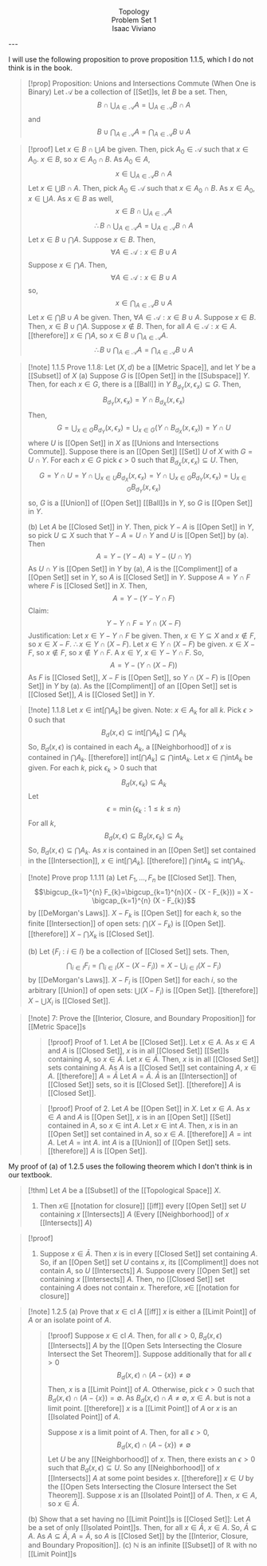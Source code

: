 <p align="center">
Topology <br>
Problem Set 1 <br>
Isaac Viviano
</p>
---

I will use the following proposition to prove proposition 1.1.5, which I do not think is in the book.
>[!prop] Proposition: Unions and Intersections Commute (When One is Binary)
Let $\mathcal{A}$ be a collection of [[Set]]s, let $B$ be a set. Then,
$$B\cap\bigcup_{A\in \mathcal{A}}A=\bigcup_{A\in \mathcal{A}}B\cap A$$
and
$$B\cup\bigcap_{A\in \mathcal{A}}A=\bigcap_{A\in \mathcal{A}}B\cup A$$

>[!proof]
Let $x\in B\cap\bigcup A$ be given. Then, pick $A_0\in \mathcal{A}$ such that $x\in A_{0}$. $x\in B$, so $x\in A_{0}\cap B$. As $A_{0}\in A$, 
$$x\in\bigcup_{A\in \mathcal{A}}B\cap A$$
Let $x\in\bigcup B\cap A$. Then, pick $A_{0}\in \mathcal{A}$ such that $x\in A_{0}\cap B$. As $x\in A_{0}$, $x\in \bigcup A$. As $x\in B$ as well,
$$x\in B\cap\bigcup_{A\in \mathcal{A}}A$$
$$\therefore B\cap\bigcup_{A\in \mathcal{A}}A=\bigcup_{A\in \mathcal{A}}B\cap A$$
Let $x\in B\cup\bigcap A$. Suppose $x\in B$. Then,
$$\forall A\in \mathcal{A}:x\in B\cup A$$
Suppose $x\in\bigcap A$. Then,
$$\forall A\in \mathcal{A}:x\in B\cup A$$
so,
$$x\in \bigcap_{A\in \mathcal{A}}B\cup A$$
Let $x\in \bigcap B\cup A$ be given. Then, $\forall A\in \mathcal{A}:x\in B\cup A$. Suppose $x\in B$. Then, $x\in B\cup\bigcap A$. Suppose $x\notin B$. Then, for all $A\in \mathcal{A}:x\in A$. [[therefore]] $x\in\bigcap A$, so $x\in B\cup\bigcap_{A\in \mathcal{A}}A$.
$$\therefore B\cup\bigcap_{A\in \mathcal{A}}A=\bigcap_{A\in \mathcal{A}}B\cup A$$

>[!note] 1.1.5
>Prove 1.1.8: Let $(X,d)$ be a [[Metric Space]], and let $Y$ be a [[Subset]] of $X$
>(a) Suppose $G$ is [[Open Set]] in the [[Subspace]] $Y$. Then, for each $x\in G$, there is a [[Ball]] in $Y$ $B_{d_Y}(x,\epsilon_x)\subseteq G$. Then, 
>$$B_{d_{Y}}(x,\epsilon_{x})=Y\cap B_{d_{X}}(x,\epsilon_x)$$ 
>Then, 
>$$G=\bigcup_{x\in G}B_{d_{Y}}(x,\epsilon_x)=\bigcup_{x\in G}\left(Y\cap B_{d_{X}}(x,\epsilon_{x})\right)=Y\cap U$$
>where $U$ is [[Open Set]] in $X$ as [[Unions and Intersections Commute]].
>Suppose there is an [[Open Set]] [[Set]] $U$ of $X$ with $G=U\cap Y$. For each $x\in G$ pick $\epsilon>0$ such that $B_{d_{X}}(x,\epsilon_{x})\subseteq U$. Then,
>$$G = Y\cap U=Y\cap\bigcup_{x\in U}B_{d_{X}}(x,\epsilon_x)=Y\cap\bigcup_{x\in G}B_{d_{Y}}(x,\epsilon_x)=\bigcup_{x\in G}B_{d_{Y}}(x,\epsilon_{x})$$
>so, $G$ is a [[Union]] of [[Open Set]] [[Ball]]s in $Y$, so $G$ is [[Open Set]] in $Y$.
>
>(b) Let $A$ be [[Closed Set]] in $Y$. 
Then, pick $Y-A$ is [[Open Set]] in $Y$, so pick $U\subseteq X$ such that $Y-A=U\cap Y$ and $U$ is [[Open Set]] by (a). Then
$$A=Y-(Y-A)=Y-(U\cap Y)$$
As $U\cap Y$ is [[Open Set]] in $Y$ by (a), $A$ is the [[Compliment]] of a [[Open Set]] set in $Y$, so $A$ is [[Closed Set]] in $Y$.
Suppose $A=Y\cap F$ where $F$ is [[Closed Set]] in $X$. Then,
$$A=Y-(Y-Y\cap F)$$
Claim: 
$$Y-Y\cap F=Y\cap(X-F)$$
Justification: Let $x\in Y-Y\cap F$ be given. Then, $x\in Y\subseteq X$ and $x\notin F$, so $x\in X-F$. $\therefore x\in Y\cap(X-F)$. Let $x\in Y\cap(X-F)$ be given. $x\in X-F$, so $x\notin F$, so $x\notin Y\cap F$. A $x\in Y$, $x\in Y- Y\cap F$.
So, 
$$A=Y-(Y\cap(X-F))$$
As $F$ is [[Closed Set]], $X-F$ is [[Open Set]], so $Y\cap(X-F)$ is [[Open Set]] in $Y$ by (a). As the [[Compliment]] of an [[Open Set]] set is [[Closed Set]], $A$ is [[Closed Set]] in $Y$.

>[!note] 1.1.8
>Let $x\in \text{int}\left[\bigcap A_{k}\right]$ be given. Note: $x\in A_{k}$ for all $k$. Pick $\epsilon>0$ such that 
>$$B_{d}(x,\epsilon)\subseteq \text{int}\left[\bigcap A_{k}\right]\subseteq\bigcap A_{k}$$
>So, $B_{d}(x,\epsilon)$ is contained in each $A_{k}$, a [[Neighborhood]] of $x$ is contained in $\bigcap A_k$.
>[[therefore]] $\text{int}\left[\bigcap A_{k}\right]\subseteq\bigcap \text{int}A_{k}$. 
>Let $x\in\bigcap \text{int}A_{k}$ be given. For each $k$, pick $\epsilon_{k}>0$ such that 
>$$B_{d}(x,\epsilon_{k})\subseteq A_k$$
>Let
>$$\epsilon=\min\{\epsilon_{k}:1≤k≤n\}$$
>For all $k$, 
>$$B_{d}(x, \epsilon)\subseteq B_{d}(x,\epsilon_k)\subseteq A_k$$
>So, $B_{d}(x, \epsilon)\subseteq\bigcap A_{k}$. As $x$ is contained in an [[Open Set]] set contained in the [[Intersection]], $x\in \text{int}\left[\bigcap A_{k}\right]$.
>[[therefore]] $\bigcap \text{int}A_{k}\subseteq \text{int}\bigcap A_{k}$.

>[!note] Prove prop 1.1.11
>(a) Let $F_{1},\ldots, F_{n}$ be [[Closed Set]]. Then, 
>$$\bigcup_{k=1}^{n} F_{k}=\bigcup_{k=1}^{n}(X - (X - F_{k})) = X - \bigcap_{k=1}^{n} (X - F_{k})$$
>by [[DeMorgan's Laws]]. $X-F_{k}$ is [[Open Set]] for each $k$, so the finite [[Intersection]] of open sets: $\bigcap(X-F_{k})$ is [[Open Set]]. [[therefore]] $X-\bigcap X_{k}$ is [[Closed Set]]. 
>
>(b) Let $\{F_{i}:i\in I\}$ be a collection of [[Closed Set]] sets. Then, 
>$$\bigcap_{i\in I} F_{i}=\bigcap_{i\in I}(X - (X - F_{i})) = X - \bigcup_{i\in I} (X - F_{i})$$
>by [[DeMorgan's Laws]]. $X-F_{i}$ is [[Open Set]] for each $i$, so the arbitrary [[Union]] of open sets: $\bigcup(X-F_{i})$ is [[Open Set]]. [[therefore]] $X-\bigcup X_{i}$ is [[Closed Set]]. 

>[!note] 7: Prove the [[Interior, Closure, and Boundary Proposition]] for [[Metric Space]]s
>>[!proof] Proof of 1.
>>Let $A$ be [[Closed Set]]. Let $x\in A$. As $x\in A$ and $A$ is [[Closed Set]], $x$ is in all [[Closed Set]] [[Set]]s containing $A$, so $x\in\bar{A}$. Let $x\in\bar{A}$. Then, $x$ is in all [[Closed Set]] sets containing $A$. As $A$ is a [[Closed Set]] set containing $A$, $x\in A$. [[therefore]] $A=\bar{A}$
>>Let $A=\bar{A}$. $\bar{A}$ is an [[Intersection]] of [[Closed Set]] sets, so it is [[Closed Set]]. [[therefore]] $A$ is [[Closed Set]].
>
>>[!proof] Proof of 2.
>>Let $A$ be [[Open Set]] in $X$. Let $x\in A$. As $x\in A$ and $A$ is [[Open Set]], $x$ is in an [[Open Set]] [[Set]] contained in $A$, so $x\in \text{int } A$. Let $x\in \text{int }A$. Then, $x$ is in an [[Open Set]] set contained in $A$, so $x\in A$. [[therefore]] $A=\text{int }A$.
>>Let $A=\text{int }A$. $\text{int }A$ is a [[Union]] of [[Open Set]] sets. [[therefore]] $A$ is [[Open Set]].

My proof of (a) of 1.2.5 uses the following theorem which I don't think is in our textbook.
> [!thm]
> Let $A$ be a [[Subset]] of the [[Topological Space]] $X$.
> 1. Then $x\in$ [[notation for closure]] [[iff]] every [[Open Set]] set $U$ containing $x$ [[Intersects]] $A$ (Every [[Neighborhood]] of $x$ [[Intersects]] $A$)

> [!proof]
> 1. Suppose $x\in\bar{A}$. Then $x$ is in every [[Closed Set]] set containing $A$. So, if an [[Open Set]] set $U$ contains $x$, its [[Compliment]] does not contain $A$, so $U$ [[Intersects]] $A$.
> Suppose every [[Open Set]] set containing $x$ [[Intersects]] $A$. Then, no [[Closed Set]] set containing $A$ does not contain $x$. Therefore, $x\in$ [[notation for closure]]
> 

>[!note] 1.2.5
>(a) Prove that $x\in \text{cl }A$ [[iff]] $x$ is either a [[Limit Point]] of $A$ or an isolate point of $A$.
>>[!proof]
>>Suppose $x\in \text{cl }A$. Then, for all $\epsilon>0$, $B_{d}(x,\epsilon)$ [[Intersects]] $A$ by the [[Open Sets Intersecting the Closure Intersect the Set Theorem]]. Suppose additionally that for all $\epsilon>0$
>>$$B_{d}(x,\epsilon)\cap (A-\{x\})≠\emptyset$$
>>Then, $x$ is a [[Limit Point]] of $A$. Otherwise, pick $\epsilon>0$ such that $B_{d}(x,\epsilon)\cap(A-\{x\})=\emptyset$. As $B_{d}(x,\epsilon)\cap A≠\emptyset$, $x\in A$. but is not a limit point. 
>>[[therefore]] $x$ is a [[Limit Point]] of $A$ or $x$ is an [[Isolated Point]] of $A$.
>>
>>Suppose $x$ is a limit point of $A$. Then, for all $\epsilon>0$, 
>>$$B_{d}(x,\epsilon)\cap (A-\{x\})\ne\emptyset$$
>>Let $U$ be any [[Neighborhood]] of $x$. Then, there exists an $\epsilon>0$ such that $B_{d}(x,\epsilon)\subseteq U$. So any [[Neighborhood]] of $x$ [[Intersects]] $A$ at some point besides $x$. [[therefore]] $x\in U$ by the [[Open Sets Intersecting the Closure Intersect the Set Theorem]].
>>Suppose $x$ is an [[Isolated Point]] of $A$. Then, $x\in A$, so $x\in\bar{A}$.
>
>
>(b) Show that a set having no [[Limit Point]]s is [[Closed Set]]:
>Let $A$ be a set of only [[Isolated Point]]s. Then, for all $x\in \bar{A}$, $x\in A$. So, $\bar{A}\subseteq A$. As $A\subseteq \bar{A}$, $A=\bar{A}$, so $A$ is [[Closed Set]] by the [[Interior, Closure, and Boundary Proposition]].
>(c) $\mathbb{N}$ is an infinite [[Subset]] of $\mathbb{R}$ with no [[Limit Point]]s